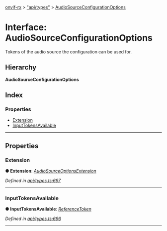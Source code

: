 [onvif-rx](../README.md) > ["api/types"](../modules/_api_types_.md) > [AudioSourceConfigurationOptions](../interfaces/_api_types_.audiosourceconfigurationoptions.md)

# Interface: AudioSourceConfigurationOptions

Tokens of the audio source the configuration can be used for.

## Hierarchy

**AudioSourceConfigurationOptions**

## Index

### Properties

* [Extension](_api_types_.audiosourceconfigurationoptions.md#extension)
* [InputTokensAvailable](_api_types_.audiosourceconfigurationoptions.md#inputtokensavailable)

---

## Properties

<a id="extension"></a>

###  Extension

**● Extension**: *[AudioSourceOptionsExtension](_api_types_.audiosourceoptionsextension.md)*

*Defined in [api/types.ts:697](https://github.com/patrickmichalina/onvif-rx/blob/d62cee9/src/api/types.ts#L697)*

___
<a id="inputtokensavailable"></a>

###  InputTokensAvailable

**● InputTokensAvailable**: *[ReferenceToken](../modules/_api_types_.md#referencetoken)*

*Defined in [api/types.ts:696](https://github.com/patrickmichalina/onvif-rx/blob/d62cee9/src/api/types.ts#L696)*

___

